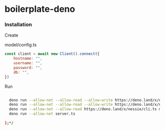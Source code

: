 # boilerplate-deno

### Installation

Create 

model/config.ts

```js
const client = await new Client().connect({
    hostname: "", 
    username: "",
    password: "", 
    db: "",
})
```

Run 

```sh
  
  deno run --allow-net --allow-read --allow-write https://deno.land/x/nessie/cli.ts init
  deno run --allow-net --allow-read --allow-write https://deno.land/x/nessie/cli.ts make facematch
  deno run --allow-net --allow-read https://deno.land/x/nessie/cli.ts migrate
  deno run --allow-net server.ts
  
};*/
